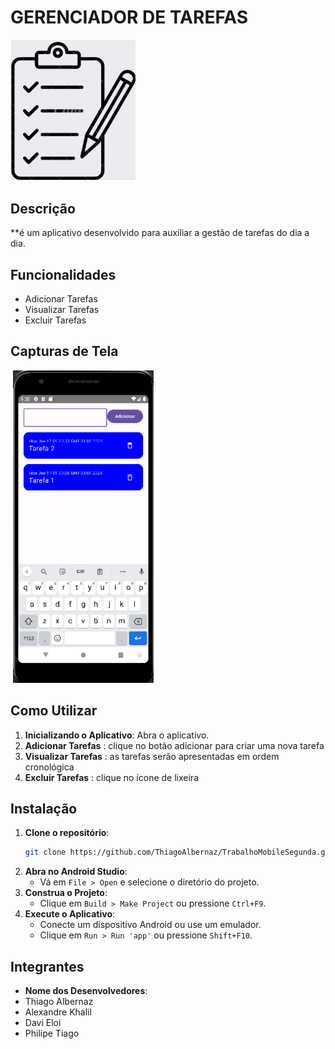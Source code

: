 # GERENCIADOR DE TAREFAS

<img src="assets/Logo_app.png" alt="App Logo" width="200"/>

## Descrição

**é um aplicativo desenvolvido para auxiliar a gestão de tarefas do dia a dia.

## Funcionalidades

- Adicionar Tarefas
- Visualizar Tarefas
- Excluir Tarefas
  

## Capturas de Tela

<img src="assets/Captutra_1.png" alt="" height="500"/>
<img src="assets/Captura_2.png" alt="" height="500"/>


## Como Utilizar

1. **Inicializando o Aplicativo**: Abra o aplicativo.
2. **Adicionar Tarefas** : clique no botão adicionar para criar uma nova tarefa
3. **Visualizar Tarefas** : as tarefas serão apresentadas em ordem cronológica
4. **Excluir Tarefas** : clique no ícone de lixeira


## Instalação

1. **Clone o repositório**:
    ```sh
    git clone https://github.com/ThiagoAlbernaz/TrabalhoMobileSegunda.git
    ```
2. **Abra no Android Studio**:
   - Vá em `File > Open` e selecione o diretório do projeto.
3. **Construa o Projeto**:
   - Clique em `Build > Make Project` ou pressione `Ctrl+F9`.
4. **Execute o Aplicativo**:
   - Conecte um dispositivo Android ou use um emulador.
   - Clique em `Run > Run 'app'` ou pressione `Shift+F10`.

## Integrantes

- **Nome dos Desenvolvedores**:
- Thiago Albernaz
- Alexandre Khalil
- Davi Eloi
- Philipe Tiago

